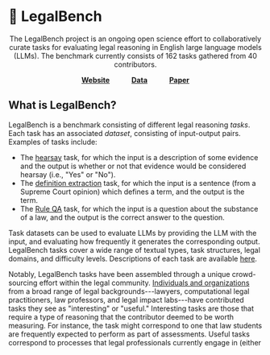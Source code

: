 # 📜 LegalBench

<div align="center">

The LegalBench project is an ongoing open science effort to collaboratively curate tasks for evaluating legal reasoning in English large language models (LLMs). The benchmark currently consists of 162 tasks gathered from 40 contributors.

[**Website**](https://hazyresearch.stanford.edu/legalbench/)&nbsp;&nbsp;&nbsp;&nbsp;&nbsp;&nbsp;&nbsp;&nbsp;&nbsp;&nbsp;&nbsp;[**Data**](https://huggingface.co/datasets/nguha/legalbench)&nbsp;&nbsp;&nbsp;&nbsp;&nbsp;&nbsp;&nbsp;&nbsp;&nbsp;&nbsp;&nbsp;[**Paper**](https://arxiv.org/abs/2308.11462)
</div>


## What is LegalBench?

LegalBench is a benchmark consisting of different legal reasoning *tasks*. Each task has an associated *dataset*, consisting of input-output pairs. Examples of tasks include:

- The [hearsay](./tasks/hearsay/README.md) task, for which the input is a description of some evidence and the output is whether or not that evidence would be considered hearsay (i.e., "Yes" or "No").
- The [definition extraction](./tasks/definition_extraction/README.md) task, for which the input is a sentence (from a Supreme Court opinion) which defines a term, and the output is the term.
- The [Rule QA](./tasks/rule_qa/README.md) task, for which the input is a question about the substance of a law, and the output is the correct answer to the question.

Task datasets can be used to evaluate LLMs by providing the LLM with the input, and evaluating how frequently it generates the corresponding output. LegalBench tasks cover a wide range of textual types, task structures, legal domains, and difficulty levels. Descriptions of each task are available [here](https://hazyresearch.stanford.edu/legalbench/tasks/).

Notably, LegalBench tasks have been assembled through a unique crowd-sourcing effort within the legal community. [Individuals and organizations](https://hazyresearch.stanford.edu/legalbench/#contributors) from a broad range of legal backgrounds---lawyers, computational legal practitioners, law professors, and legal impact labs---have contributed tasks they see as "interesting" or "useful." Interesting tasks are those that require a type of reasoning that the contributor deemed to be worth measuring. For instance, the task might correspond to one that law students are frequently expected to perform as part of assessments. Useful tasks correspond to processes that legal professionals currently engage in (either manually or through other means), and thus represent potential practical applications for LLMs.

**LegalBench is ongoing and we are always looking to incorporate more tasks. See [here](https://hazyresearch.stanford.edu/legalbench/contribute/) for more information on how to get involved!**


## Who are we?

We're an [interdisciplinary team]([#contributors](https://hazyresearch.stanford.edu/legalbench/#contributors)) of computer scientists and lawyers spanning academia and industry, interested in understanding the types of legal tasks that modern language models are capable of solving. To do so, we've been accumulating and constructing a diverse collection of legal NLP tasks---all of which are [available]([/legalbench/tasks/](https://hazyresearch.stanford.edu/legalbench/tasks/)) in this repository. We have two goals for this project:

1. First, we'd like to use these datasets to continually evaluate large language models for tasks involving legal reasoning and legal text. In particular, we're excited by the idea that the unique challenges posed by legal text may inspire new algorithmic innovations.
2. Second, we'd like to use these datasets to guide legal practitioners and academics as they seek to understand to the safety and reliability implications of these models in their daily workflows.

Our approach to building LegalBench is inspired by contemporaneous open-science efforts for democratizing participation in machine learning development (e.g [HELM](https://crfm.stanford.edu/helm/latest/), [BigBench](https://github.com/google/BIG-bench)).


## Contributing a task

Please see [here](https://hazyresearch.stanford.edu/legalbench/contribute/) for more details.


## Evaluating on LegalBench tasks

Please see [here](https://hazyresearch.stanford.edu/legalbench/getting-started/) for more details.


## Licenses

LegalBench is a mix of created and transformed datasets. We ask that you follow the license of the dataset creator. Please see the [task page](https://github.com/HazyResearch/legalbench/tree/main/tasks) for a list of tasks and licenses.

Please see the [notebook](https://github.com/HazyResearch/legalbench/blob/main/UsingLegalBench.ipynb) for an example of how to select tasks based on license information.

## Recent work involving LegalBench

We'd like to highlight community efforts building on LegalBench. If you've worked with LegalBench and would like us to add a pointer to your work here, please get in touch! 

Projects/evaluation frameworks:
- [vals.ai](https://www.vals.ai/)
- Stanford Center for Foundation Model Research's [HELM Lite Benchmark](https://crfm.stanford.edu/helm/lite/latest/)

Research:
- Nihal V. Nayak, Yiyang Nan, Avi Trost, & Stephen H. Bach. [Learning to Generate Instruction Tuning Datasets for Zero-Shot Task Adaptation](https://arxiv.org/abs/2402.18334) (2024)
- Sergio Servantez, Joe Barrow, Kristian Hammond, & Rajiv Jain. [Chain of Logic: Rule-Based Reasoning with Large Language Models](https://arxiv.org/abs/2402.10400) (2024).

## Citing this work

Please include all citations below, which credit all sources LegalBench draws on.

```text
@misc{guha2023legalbench,
      title={LegalBench: A Collaboratively Built Benchmark for Measuring Legal Reasoning in Large Language Models}, 
      author={Neel Guha and Julian Nyarko and Daniel E. Ho and Christopher Ré and Adam Chilton and Aditya Narayana and Alex Chohlas-Wood and Austin Peters and Brandon Waldon and Daniel N. Rockmore and Diego Zambrano and Dmitry Talisman and Enam Hoque and Faiz Surani and Frank Fagan and Galit Sarfaty and Gregory M. Dickinson and Haggai Porat and Jason Hegland and Jessica Wu and Joe Nudell and Joel Niklaus and John Nay and Jonathan H. Choi and Kevin Tobia and Margaret Hagan and Megan Ma and Michael Livermore and Nikon Rasumov-Rahe and Nils Holzenberger and Noam Kolt and Peter Henderson and Sean Rehaag and Sharad Goel and Shang Gao and Spencer Williams and Sunny Gandhi and Tom Zur and Varun Iyer and Zehua Li},
      year={2023},
      eprint={2308.11462},
      archivePrefix={arXiv},
      primaryClass={cs.CL}
}
@article{koreeda2021contractnli,
  title={ContractNLI: A dataset for document-level natural language inference for contracts},
  author={Koreeda, Yuta and Manning, Christopher D},
  journal={arXiv preprint arXiv:2110.01799},
  year={2021}
}
@article{hendrycks2021cuad,
  title={Cuad: An expert-annotated nlp dataset for legal contract review},
  author={Hendrycks, Dan and Burns, Collin and Chen, Anya and Ball, Spencer},
  journal={arXiv preprint arXiv:2103.06268},
  year={2021}
}
@article{wang2023maud,
  title={MAUD: An Expert-Annotated Legal NLP Dataset for Merger Agreement Understanding},
  author={Wang, Steven H and Scardigli, Antoine and Tang, Leonard and Chen, Wei and Levkin, Dimitry and Chen, Anya and Ball, Spencer and Woodside, Thomas and Zhang, Oliver and Hendrycks, Dan},
  journal={arXiv preprint arXiv:2301.00876},
  year={2023}
}
@inproceedings{wilson2016creation,
  title={The creation and analysis of a website privacy policy corpus},
  author={Wilson, Shomir and Schaub, Florian and Dara, Aswarth Abhilash and Liu, Frederick and Cherivirala, Sushain and Leon, Pedro Giovanni and Andersen, Mads Schaarup and Zimmeck, Sebastian and Sathyendra, Kanthashree Mysore and Russell, N Cameron and others},
  booktitle={Proceedings of the 54th Annual Meeting of the Association for Computational Linguistics (Volume 1: Long Papers)},
  pages={1330--1340},
  year={2016}
}
@inproceedings{zheng2021does,
  title={When does pretraining help? assessing self-supervised learning for law and the casehold dataset of 53,000+ legal holdings},
  author={Zheng, Lucia and Guha, Neel and Anderson, Brandon R and Henderson, Peter and Ho, Daniel E},
  booktitle={Proceedings of the eighteenth international conference on artificial intelligence and law},
  pages={159--168},
  year={2021}
}
@article{zimmeck2019maps,
  title={Maps: Scaling privacy compliance analysis to a million apps},
  author={Zimmeck, Sebastian and Story, Peter and Smullen, Daniel and Ravichander, Abhilasha and Wang, Ziqi and Reidenberg, Joel R and Russell, N Cameron and Sadeh, Norman},
  journal={Proc. Priv. Enhancing Tech.},
  volume={2019},
  pages={66},
  year={2019}
}
@article{ravichander2019question,
  title={Question answering for privacy policies: Combining computational and legal perspectives},
  author={Ravichander, Abhilasha and Black, Alan W and Wilson, Shomir and Norton, Thomas and Sadeh, Norman},
  journal={arXiv preprint arXiv:1911.00841},
  year={2019}
}
@article{holzenberger2021factoring,
  title={Factoring statutory reasoning as language understanding challenges},
  author={Holzenberger, Nils and Van Durme, Benjamin},
  journal={arXiv preprint arXiv:2105.07903},
  year={2021}
}
@article{lippi2019claudette,
  title={CLAUDETTE: an automated detector of potentially unfair clauses in online terms of service},
  author={Lippi, Marco and Pa{\l}ka, Przemys{\l}aw and Contissa, Giuseppe and Lagioia, Francesca and Micklitz, Hans-Wolfgang and Sartor, Giovanni and Torroni, Paolo},
  journal={Artificial Intelligence and Law},
  volume={27},
  pages={117--139},
  year={2019},
  publisher={Springer}
}
```

## Contact

For questions, concerns, or comments, please reach out to Neel (nguha@stanford.edu).
